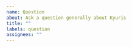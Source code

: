 ```yaml
---
name: Question
about: Ask a question generally about Kyuris
title: ""
labels: question
assignees: ""
---
```


<!-- 

**Before Asking a Question:**

- Make sure to test or use the README for informations before asking one.
- Check any answered questions if found to prevent duplicated/repeated questions.
- Make sure your question is valid.

 -->